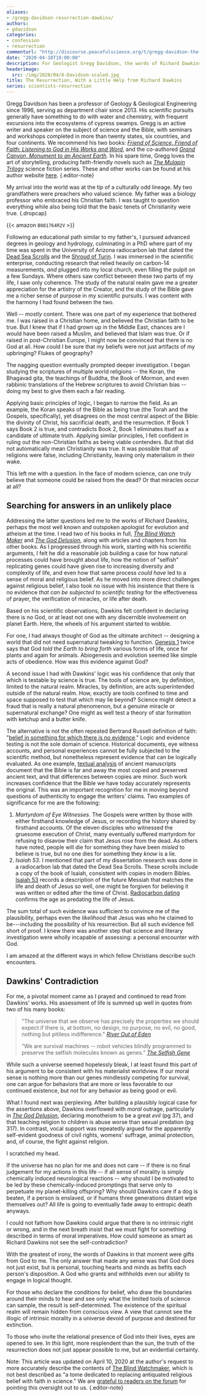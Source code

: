 ```yaml
---
aliases:
- /gregg-davidson-resurrection-dawkins/
authors:
- gdavidson
categories:
- confession
- resurrection
commenturl: "http://discourse.peacefulscience.org/t/gregg-davidson-the-resurrection-with-a-little-help-from-richard-dawkins/10125"
date: "2020-04-10T10:00:00"
description: For Geologist Gregg Davidson, the words of Richard Dawkins were a gift from God, helping solidify his confidence in the Resurrection.
headerimage:
  src: /img/2020/04/8-Davidson-scaled.jpg
title: The Resurrection, With a Little Help from Richard Dawkins
series: scientists-resurrection
---
```




Gregg Davidson has been a professor of Geology & Geological Engineering since 1996, serving as department chair since 2013. His scientific pursuits generally have something to do with water and chemistry, with frequent excursions into the ecosystems of cypress swamps. Gregg is an active writer and speaker on the subject of science and the Bible, with seminars and workshops completed in more than twenty states, six countries, and four continents. We recommend his two books: *[Friend of Science, Friend of Faith: Listening to God in His Works and Word](https://amzn.to/2yQiOwT)*, and the co-authored *[Grand Canyon, Monument to an Ancient Earth](https://amzn.to/2VgrFzx)*. In his spare time, Gregg loves the art of storytelling, producing faith-friendly novels such as *[The Mulapin Trilogy](https://amzn.to/2Vgj9Au)* science fiction series. These and other works can be found at his author website [here](http://greggdavidson.net).
{.editor-note}

My arrival into the world was at the tip of a culturally odd lineage. My two grandfathers were preachers who valued science. My father was a biology professor who embraced his Christian faith. I was taught to question everything while also being told that the basic tenets of Christianity were true.
{.dropcap}


{{< amazon `B081764R2V` >}}

Following an educational path similar to my father's, I pursued advanced degrees in geology and hydrology, culminating in a PhD where part of my time was spent in the University of Arizona radiocarbon lab that dated the [Dead Sea Scrolls](https://en.wikipedia.org/wiki/Dead_Sea_Scrolls) and the [Shroud of Turin](https://en.wikipedia.org/wiki/Shroud_of_Turin). I was immersed in the scientific enterprise, conducting research that relied heavily on carbon-14 measurements, *and* plugged into my local church, even filling the pulpit on a few Sundays. Where others saw conflict between these two parts of my life, I saw only coherence. The study of the natural realm gave me a greater appreciation for the artistry of the Creator, and the study of the Bible gave me a richer sense of purpose in my scientific pursuits. I was content with the harmony I had found between the two.


Well -- *mostly* content. There was one part of my experience that bothered me. I was raised in a Christian home, and believed the Christian faith to be true. But I knew that if I had grown up in the Middle East, chances are I would have been raised a Muslim, and believed that Islam was true. Or if raised in post-Christian Europe, I might now be convinced that there is no God at all. How could I be sure that my beliefs were not just artifacts of my upbringing? Flukes of geography? 

The nagging question eventually prompted deeper investigation. I began studying the scriptures of multiple world religions -- the Koran, the Bhagavad gita, the teachings of Buddha, the Book of Mormon, and even rabbinic translations of the Hebrew scriptures to avoid Christian bias -- doing my best to give them each a fair reading.

Applying basic principles of logic, I began to narrow the field. As an example, the Koran speaks of the Bible as being true (the Torah and the Gospels, specifically), yet disagrees on the most central aspect of the Bible: the divinity of Christ, his sacrificial death, and the resurrection. If Book 1 says Book 2 is true, and contradicts Book 2, Book 1 eliminates itself as a candidate of ultimate truth. Applying similar principles, I felt confident in ruling out the non-Christian faiths as being viable contenders. But that did not automatically mean Christianity was true. It was possible that *all* religions were false, including Christianity, leaving only materialism in their wake.

This left me with a question. In the face of modern science, can one truly believe that someone could be raised from the dead? Or that miracles occur at all?

## Searching for answers in an unlikely place

Addressing the latter questions led me to the works of Richard Dawkins, perhaps the most well known and outspoken apologist for evolution and atheism at the time. I read two of his books in full, *[*The Blind Watch Maker*](https://books.google.com/books?id=u4d0CgAAQBAJ&printsec=frontcover&dq=the+blind+watchmaker&hl=en&newbks=1&newbks_redir=0&sa=X&ved=2ahUKEwiCxfOattvoAhVSLK0KHfujAScQ6AEwAHoECAIQAg#v=onepage&q=the%20blind%20watchmaker&f=false)* and *[The God Delusion](https://amzn.to/2V0doYB)*, along with articles and chapters from his other books. As I progressed through his work, starting with his scientific arguments, I felt he did a reasonable job building a case for how natural processes could have brought about life, how the notion of "selfish" replicating genes could have given rise to increasing diversity and complexity of life, and even how that same process *could have* led to a sense of moral and religious belief. As he moved into more direct challenges against religious belief, I also took no issue with his insistence that there is no evidence *that can be subjected to scientific testing* for the effectiveness of prayer, the verification of miracles, or life after death. 

Based on his scientific observations, Dawkins felt confident in declaring there is no God, or at least not one with any discernible involvement on planet Earth. Here, the wheels of his argument started to wobble.

For one, I had always thought of God as the ultimate architect -- designing a world that did not need supernatural tweaking to function. [Genesis 1](https://www.biblegateway.com/passage/?search=genesis+1&version=ESV) twice says that God *told* *the Earth to bring forth* various forms of life, once for plants and again for animals. Abiogenesis and evolution seemed like simple acts of obedience. How was this evidence against God? 

A second issue I had with Dawkins' logic was his confidence that only that which is testable by science is true. The tools of science are, by definition, limited to the natural realm. Miracles, by definition, are acts superintended outside of the natural realm. How, exactly are tools confined to time and space supposed to test that which may lie beyond? Science might detect a fraud that is really a natural phenomenon, but a genuine miracle or supernatural exchange? One might as well test a theory of star formation with ketchup and a butter knife. 

The alternative is not the often repeated Bertrand Russell definition of faith: "[belief in something for which there is no evidence](https://books.google.com/books/about/Human_Society_in_Ethics_and_Politics.html?id=HUKMAgAAQBAJ)." Logic and evidence testing is not the sole domain of science. Historical documents, eye witness accounts, and personal experiences cannot be fully subjected to the scientific method, but nonetheless represent evidence that can be logically evaluated. As one example, [textual analysis](https://www.josh.org/wp-content/uploads/Bibliographical-Test-Update-08.13.14.pdf) of ancient manuscripts document that the Bible is far and away the most copied and preserved ancient text, and that differences between copies are minor. Such work increases confidence that the Bible we have today accurately represents the original. This was an important recognition for me in moving beyond questions of authenticity to engage the writers' claims. Two examples of significance for me are the following:

1.  *Martyrdom of Eye Witnesses*. The Gospels were written by those with either firsthand knowledge of Jesus, or recording the history shared by firsthand accounts. Of the eleven disciples who witnessed the gruesome execution of Christ, many eventually suffered martyrdom for refusing to disavow their claim that Jesus rose from the dead. As others have noted, people will die for something they have been *misled* to believe is true, but no one dies for something they *know* is a lie. 
2.  *Isaiah 53*. I mentioned that part of my dissertation research was done in a radiocarbon lab that dated the Dead Sea Scrolls. These scrolls include a copy of the book of Isaiah, consistent with copies in modern Bibles. [Isaiah 53](https://www.biblegateway.com/passage/?search=isaiah+53&version=ESV) records a description of the future Messiah that matches the life and death of Jesus so well, one might be forgiven for believing it was written or edited after the time of Christ. [Radiocarbon dating](https://en.wikipedia.org/wiki/Carbon_dating_the_Dead_Sea_Scrolls) confirms the age as predating the life of Jesus.

The sum total of such evidence was sufficient to convince me of the plausibility, perhaps even the *likelihood* that Jesus was who he claimed to be---including the possibility of his resurrection. But all such evidence fell short of proof. I knew there was another step that science and literary investigation were wholly incapable of assessing: a personal encounter with God. 

I am amazed at the different ways in which fellow Christians describe such encounters. 

## Dawkins' Contradiction

For me, a pivotal moment came as I prayed and continued to read from Dawkins' works. His assessment of life is summed up well in quotes from two of his many books:

> "The universe that we observe has precisely the properties we should expect if there is, at bottom, no design, no purpose, no evil, no good, nothing but pitiless indifference." [*River Out of Eden*](https://books.google.com/books?id=DxmKvnPyBSoC)
>
> "We are survival machines -- robot vehicles blindly programmed to preserve the selfish molecules known as genes." [*The Selfish Gene*](https://books.google.com/books?id=WkHO9HI7koEC&printsec=frontcover&dq=the+selfish+gene&hl=en&newbks=1&newbks_redir=0&sa=X&ved=2ahUKEwiMtJ76tdvoAhUEEqwKHfd0CYcQ6AEwAHoECAQQAg#v=onepage&q=the%20selfish%20gene&f=false)

While such a universe seemed hopelessly bleak, I at least found this part of his argument to be consistent with his materialist worldview. If our moral sense is nothing more than our genes mindlessly competing for survival, one can argue for behaviors that are more or less favorable to our continued existence, but not for any behavior as being good or evil.

What I found next was perplexing. After building a plausibly logical case for the assertions above, Dawkins overflowed with *moral* outrage, particularly in [*The God Delusion*](https://books.google.com/books?id=yq1xDpicghkC&printsec=frontcover&dq=the+god+delusion&hl=en&newbks=1&newbks_redir=0&sa=X&ved=2ahUKEwiyzLeJttvoAhUF7awKHescBXcQ6AEwAHoECAUQAg#v=onepage&q=the%20god%20delusion&f=false), declaring monotheism to be a great *evil* (pg 37), and that teaching religion to children is abuse worse than sexual predation (pg 317). In contrast, vocal support was repeatedly argued for the apparently self-evident goodness of civil rights, womens' suffrage, animal protection, and, of course, the fight against religion.

I scratched my head.

If the universe has no plan for me and does not care -- if there is no final judgement for my actions in this life -- if all sense of morality is simply chemically induced neurological reactions -- why should I be motivated to be led by these chemically-induced promptings that serve only to perpetuate my planet-killing offspring? Why should Dawkins care if a dog is beaten, if a person is enslaved, or if humans three generations distant wipe themselves out? All life is going to eventually fade away to entropic death anyways. 

I could not fathom how Dawkins could argue that there is no intrinsic right or wrong, and in the next breath insist that we must fight for something described in terms of moral imperatives. How could someone as smart as Richard Dawkins not see the self-contradiction?

With the greatest of irony, the words of Dawkins in that moment were gifts from God to me. The only answer that made any sense was that God does not just exist, but is personal, touching hearts and minds as befits each person's disposition. A God who grants and withholds even our ability to engage in logical thought. 

For those who declare the conditions for belief, who draw the boundaries around their minds to hear and see only what the limited tools of science can sample, the result is self-determined. The existence of the spiritual realm will remain hidden from conscious view. A view that cannot see the illogic of intrinsic morality in a universe devoid of purpose and destined for extinction.

To those who invite the relational presence of God into their lives, eyes are opened to see. In *this* light, more resplendent than the sun, the truth of the resurrection does not just appear possible to me, but an evidential certainty.


Note: This article was updated on April 10, 2020 at the author's request to more accurately describe the contents of [The Blind Watchmaker](https://www.amazon.com/Blind-Watchmaker-Evidence-Evolution-Universe-ebook/dp/B014LJE1HI), which is not best described as "a tome dedicated to replacing antiquated religious belief with faith in science." We are [grateful to readers on the forum](https://discourse.peacefulscience.org/t/how-to-read-the-blind-watchmaker/10130) for pointing this oversight out to us.
{.editor-note}
